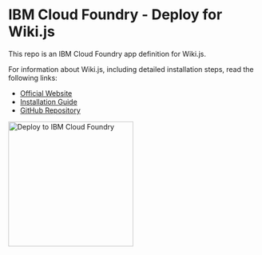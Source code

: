 # IBM Cloud Foundry - Deploy for Wiki.js

This repo is an IBM Cloud Foundry app definition for Wiki.js.

For information about Wiki.js, including detailed installation steps, read the following links:

- [Official Website](https://wiki.js.org/)
- [Installation Guide](https://wiki.js.org/get-started.html)
- [GitHub Repository](https://github.com/Requarks/wiki)

<a href="https://console.bluemix.net/devops/setup/deploy?repository=https://github.com/Requarks/wiki-ibm-cloud-foundry" rel="Deploy to IBM Cloud Foundry"><img src="https://console.bluemix.net/devops/setup/deploy/button.svg" alt="Deploy to IBM Cloud Foundry" width="250"/></a>
